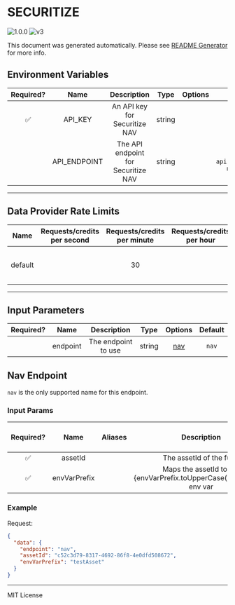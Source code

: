# SECURITIZE

![1.0.0](https://img.shields.io/github/package-json/v/smartcontractkit/external-adapters-js?filename=packages/sources/securitize/package.json) ![v3](https://img.shields.io/badge/framework%20version-v3-blueviolet)

This document was generated automatically. Please see [README Generator](../../scripts#readme-generator) for more info.

## Environment Variables

| Required? |     Name     |             Description             |  Type  | Options |                            Default                            |
| :-------: | :----------: | :---------------------------------: | :----: | :-----: | :-----------------------------------------------------------: |
|    ✅     |   API_KEY    |    An API key for Securitize NAV    | string |         |                                                               |
|           | API_ENDPOINT | The API endpoint for Securitize NAV | string |         | `https://partners-api.securitize.io/asset-metrics/api/v1/nav` |

---

## Data Provider Rate Limits

|  Name   | Requests/credits per second | Requests/credits per minute | Requests/credits per hour |                   Note                   |
| :-----: | :-------------------------: | :-------------------------: | :-----------------------: | :--------------------------------------: |
| default |                             |             30              |                           | 500/minute but setting reasonable limits |

---

## Input Parameters

| Required? |   Name   |     Description     |  Type  |       Options        | Default |
| :-------: | :------: | :-----------------: | :----: | :------------------: | :-----: |
|           | endpoint | The endpoint to use | string | [nav](#nav-endpoint) |  `nav`  |

## Nav Endpoint

`nav` is the only supported name for this endpoint.

### Input Params

| Required? |     Name     | Aliases |                              Description                              |  Type  | Options | Default | Depends On | Not Valid With |
| :-------: | :----------: | :-----: | :-------------------------------------------------------------------: | :----: | :-----: | :-----: | :--------: | :------------: |
|    ✅     |   assetId    |         |                        The assetId of the fund                        | string |         |         |            |                |
|    ✅     | envVarPrefix |         | Maps the assetId to the {envVarPrefix.toUpperCase()}\_PUBKEYS env var | string |         |         |            |                |

### Example

Request:

```json
{
  "data": {
    "endpoint": "nav",
    "assetId": "c52c3d79-8317-4692-86f8-4e0dfd508672",
    "envVarPrefix": "testAsset"
  }
}
```

---

MIT License
